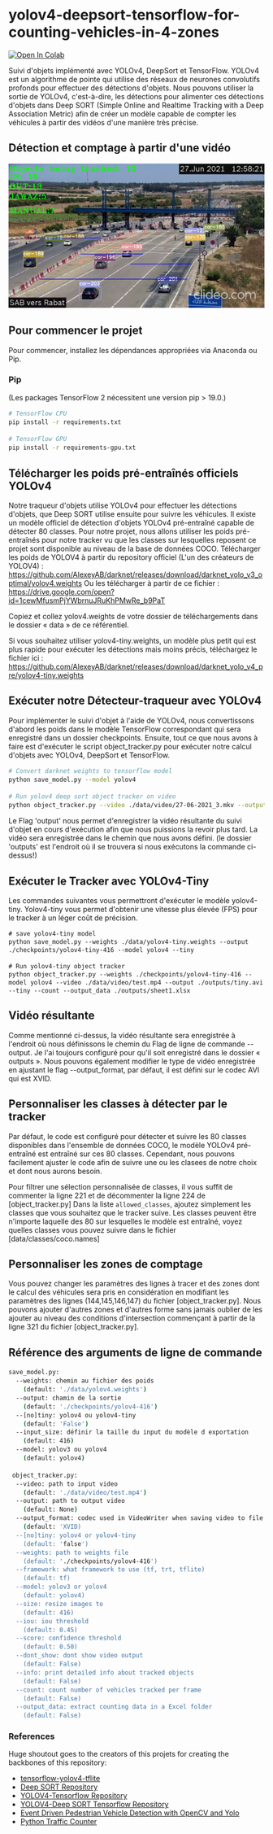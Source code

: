 # yolov4-deepsort-tensorflow-for-counting-vehicles-in-4-zones
[![Open In Colab](https://colab.research.google.com/assets/colab-badge.svg)](https://colab.research.google.com/drive/1tSDUSZP5Gh2Pe355j-cACTQjbHfaLmE2?usp=sharing)

Suivi d'objets implémenté avec YOLOv4, DeepSort et TensorFlow. YOLOv4 est un algorithme de pointe qui utilise des réseaux de neurones convolutifs profonds pour effectuer des détections d'objets. Nous pouvons utiliser la sortie de YOLOv4, c'est-à-dire, les détections pour alimenter ces détections d'objets dans Deep SORT (Simple Online and Realtime Tracking with a Deep Association Metric) afin de créer un modèle capable de compter les véhicules à partir des vidéos d'une manière très précise.

## Détection et comptage à partir d'une vidéo
<p align="center"><img src="data/helpers/demo.PNG"\></p>

## Pour commencer le projet
Pour commencer, installez les dépendances appropriées via Anaconda ou Pip. 

### Pip
(Les packages TensorFlow 2 nécessitent une version pip > 19.0.)
```bash
# TensorFlow CPU
pip install -r requirements.txt

# TensorFlow GPU
pip install -r requirements-gpu.txt
```

## Télécharger les poids pré-entraînés officiels YOLOv4
Notre traqueur d'objets utilise YOLOv4 pour effectuer les détections d'objets, que Deep SORT utilise ensuite pour suivre les véhicules. Il existe un modèle officiel de détection d'objets YOLOv4 pré-entraîné capable de détecter 80 classes. Pour notre projet, nous allons utiliser les poids pré-entraînés pour notre tracker vu que les classes sur lesquelles reposent ce projet sont disponible au niveau de la base de données COCO.
Télécharger les poids de YOLOV4 à partir du repository officiel (L'un des créateurs de YOLOV4) : https://github.com/AlexeyAB/darknet/releases/download/darknet_yolo_v3_optimal/yolov4.weights
Ou les télécharger à partir de ce fichier : https://drive.google.com/open?id=1cewMfusmPjYWbrnuJRuKhPMwRe_b9PaT

Copiez et collez yolov4.weights de votre dossier de téléchargements dans le dossier « data » de ce référentiel.

Si vous souhaitez utiliser yolov4-tiny.weights, un modèle plus petit qui est plus rapide pour exécuter les détections mais moins précis, téléchargez le fichier ici : https://github.com/AlexeyAB/darknet/releases/download/darknet_yolo_v4_pre/yolov4-tiny.weights

## Exécuter notre Détecteur-traqueur avec YOLOv4
Pour implémenter le suivi d'objet à l'aide de YOLOv4, nous convertissons d'abord les poids dans le modèle TensorFlow correspondant qui sera enregistré dans un dossier checkpoints. Ensuite, tout ce que nous avons à faire est d'exécuter le script object_tracker.py pour exécuter notre calcul d'objets avec YOLOv4, DeepSort et TensorFlow.

```bash
# Convert darknet weights to tensorflow model
python save_model.py --model yolov4 

# Run yolov4 deep sort object tracker on video
python object_tracker.py --video ./data/video/27-06-2021_3.mkv --output ./outputs/demo.avi --model yolov4 --count --output_data ./outputs/sheet1.xlsx

```
Le Flag 'output' nous permet d'enregistrer la vidéo résultante du suivi d'objet en cours d'exécution afin que nous puissions la revoir plus tard. La vidéo sera enregistrée dans le chemin que nous avons défini. (le dossier 'outputs' est l'endroit où il se trouvera si nous exécutons la commande ci-dessus!)

## Exécuter le Tracker avec YOLOv4-Tiny
Les commandes suivantes vous permettront d'exécuter le modèle yolov4-tiny. Yolov4-tiny vous permet d'obtenir une vitesse plus élevée (FPS) pour le tracker à un léger coût de précision. 
```
# save yolov4-tiny model
python save_model.py --weights ./data/yolov4-tiny.weights --output ./checkpoints/yolov4-tiny-416 --model yolov4 --tiny 

# Run yolov4-tiny object tracker
python object_tracker.py --weights ./checkpoints/yolov4-tiny-416 --model yolov4 --video ./data/video/test.mp4 --output ./outputs/tiny.avi --tiny --count --output_data ./outputs/sheet1.xlsx
```

## Vidéo résultante
Comme mentionné ci-dessus, la vidéo résultante sera enregistrée à l'endroit où nous définissons le chemin du Flag de ligne de commande --output. Je l'ai toujours configuré pour qu'il soit enregistré dans le dossier « outputs ». Nous pouvons également modifier le type de vidéo enregistrée en ajustant le flag --output_format, par défaut, il est défini sur le codec AVI qui est XVID.


## Personnaliser les classes à détecter par le tracker 
Par défaut, le code est configuré pour détecter et suivre les 80 classes disponibles dans l'ensemble de données COCO, le modèle YOLOv4 pré-entraîné est entraîné sur ces 80 classes. Cependant, nous pouvons facilement ajuster le code afin de suivre une ou les clasees de notre choix et dont nous aurons besoin. 

Pour filtrer une sélection personnalisée de classes, il vous suffit de commenter la ligne 221 et de décommenter la ligne 224 de [object_tracker.py] Dans la liste ``allowed_classes``, ajoutez simplement les classes que vous souhaitez que le tracker suive. Les classes peuvent être n'importe laquelle des 80 sur lesquelles le modèle est entraîné, voyez quelles classes vous pouvez suivre dans le fichier [data/classes/coco.names]

## Personnaliser les zones de comptage
Vous pouvez changer les paramètres des lignes à tracer et des zones dont le calcul des véhicules sera pris en considération en modifiant les paramètres des lignes (144,145,146,147) du fichier 
[object_tracker.py]. Nous pouvons ajouter d'autres zones et d'autres forme sans jamais oublier de les ajouter au niveau des conditions d'intersection commençant à partir de la ligne 321 du fichier 
[object_tracker.py].

## Référence des arguments de ligne de commande

```bash
save_model.py:
  --weights: chemin au fichier des poids
    (default: './data/yolov4.weights')
  --output: chamin de la sortie
    (default: './checkpoints/yolov4-416')
  --[no]tiny: yolov4 ou yolov4-tiny
    (default: 'False')
  --input_size: définir la taille du input du modèle d exportation
    (default: 416)
  --model: yolov3 ou yolov4
    (default: yolov4)
    
 object_tracker.py:
  --video: path to input video
    (default: './data/video/test.mp4')
  --output: path to output video 
    (default: None)
  --output_format: codec used in VideoWriter when saving video to file
    (default: 'XVID)
  --[no]tiny: yolov4 or yolov4-tiny
    (default: 'false')
  --weights: path to weights file
    (default: './checkpoints/yolov4-416')
  --framework: what framework to use (tf, trt, tflite)
    (default: tf)
  --model: yolov3 or yolov4
    (default: yolov4)
  --size: resize images to
    (default: 416)
  --iou: iou threshold
    (default: 0.45)
  --score: confidence threshold
    (default: 0.50)
  --dont_show: dont show video output
    (default: False)
  --info: print detailed info about tracked objects
    (default: False)
  --count: count number of vehicles tracked per frame
    (default: False)
  --output_data: extract counting data in a Excel folder
    (default: False)
```

### References  

   Huge shoutout goes to the creators of this projets for creating the backbones of this repository:
  * [tensorflow-yolov4-tflite](https://github.com/hunglc007/tensorflow-yolov4-tflite)
  * [Deep SORT Repository](https://github.com/nwojke/deep_sort)
  * [YOLOV4-Tensorflow Repository](https://github.com/theAIGuysCode/tensorflow-yolov4-tflite)
  * [YOLOV4-Deep SORT Tensorflow Repository](https://github.com/theAIGuysCode/yolov4-deepsort)
  * [Event Driven Pedestrian Vehicle Detection with OpenCV and Yolo](https://github.com/akshayjoshii/Event-Driven-Pedestrian-Vehicle-Detection)
  * [Python Traffic Counter](https://github.com/HodenX/python-traffic-counter-with-yolo-and-sort)
